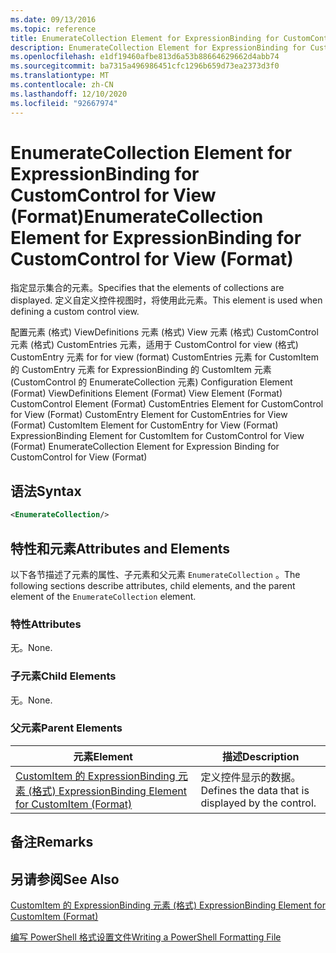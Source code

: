 ```yaml
---
ms.date: 09/13/2016
ms.topic: reference
title: EnumerateCollection Element for ExpressionBinding for CustomControl for View (Format)
description: EnumerateCollection Element for ExpressionBinding for CustomControl for View (Format)
ms.openlocfilehash: e1df19460afbe813d6a53b88664629662d4abb74
ms.sourcegitcommit: ba7315a496986451cfc1296b659d73ea2373d3f0
ms.translationtype: MT
ms.contentlocale: zh-CN
ms.lasthandoff: 12/10/2020
ms.locfileid: "92667974"
---
```

# <a name="enumeratecollection-element-for-expressionbinding-for-customcontrol-for-view-format"></a><span data-ttu-id="42c4f-103">EnumerateCollection Element for ExpressionBinding for CustomControl for View (Format)</span><span class="sxs-lookup"><span data-stu-id="42c4f-103">EnumerateCollection Element for ExpressionBinding for CustomControl for View (Format)</span></span>

<span data-ttu-id="42c4f-104">指定显示集合的元素。</span><span class="sxs-lookup"><span data-stu-id="42c4f-104">Specifies that the elements of collections are displayed.</span></span> <span data-ttu-id="42c4f-105">定义自定义控件视图时，将使用此元素。</span><span class="sxs-lookup"><span data-stu-id="42c4f-105">This element is used when defining a custom control view.</span></span>

<span data-ttu-id="42c4f-106">配置元素 (格式) ViewDefinitions 元素 (格式) View 元素 (格式) CustomControl 元素 (格式) CustomEntries 元素，适用于 CustomControl for view (格式) CustomEntry 元素 for for view (format) CustomEntries 元素 for CustomItem 的 CustomEntry 元素 for ExpressionBinding 的 CustomItem 元素 (CustomControl 的 EnumerateCollection 元素) </span><span class="sxs-lookup"><span data-stu-id="42c4f-106">Configuration Element (Format) ViewDefinitions Element (Format) View Element (Format) CustomControl Element (Format) CustomEntries Element for CustomControl for View (Format) CustomEntry Element for CustomEntries for View (Format) CustomItem Element for CustomEntry for View (Format) ExpressionBinding Element for CustomItem for CustomControl for View (Format) EnumerateCollection Element for Expression Binding for CustomControl for View (Format)</span></span>

## <a name="syntax"></a><span data-ttu-id="42c4f-107">语法</span><span class="sxs-lookup"><span data-stu-id="42c4f-107">Syntax</span></span>

```xml
<EnumerateCollection/>
```

## <a name="attributes-and-elements"></a><span data-ttu-id="42c4f-108">特性和元素</span><span class="sxs-lookup"><span data-stu-id="42c4f-108">Attributes and Elements</span></span>

<span data-ttu-id="42c4f-109">以下各节描述了元素的属性、子元素和父元素 `EnumerateCollection` 。</span><span class="sxs-lookup"><span data-stu-id="42c4f-109">The following sections describe attributes, child elements, and the parent element of the `EnumerateCollection` element.</span></span>

### <a name="attributes"></a><span data-ttu-id="42c4f-110">特性</span><span class="sxs-lookup"><span data-stu-id="42c4f-110">Attributes</span></span>

<span data-ttu-id="42c4f-111">无。</span><span class="sxs-lookup"><span data-stu-id="42c4f-111">None.</span></span>

### <a name="child-elements"></a><span data-ttu-id="42c4f-112">子元素</span><span class="sxs-lookup"><span data-stu-id="42c4f-112">Child Elements</span></span>

<span data-ttu-id="42c4f-113">无。</span><span class="sxs-lookup"><span data-stu-id="42c4f-113">None.</span></span>

### <a name="parent-elements"></a><span data-ttu-id="42c4f-114">父元素</span><span class="sxs-lookup"><span data-stu-id="42c4f-114">Parent Elements</span></span>

|<span data-ttu-id="42c4f-115">元素</span><span class="sxs-lookup"><span data-stu-id="42c4f-115">Element</span></span>|<span data-ttu-id="42c4f-116">描述</span><span class="sxs-lookup"><span data-stu-id="42c4f-116">Description</span></span>|
|-------------|-----------------|
|[<span data-ttu-id="42c4f-117">CustomItem 的 ExpressionBinding 元素 (格式) </span><span class="sxs-lookup"><span data-stu-id="42c4f-117">ExpressionBinding Element for CustomItem (Format)</span></span>](./expressionbinding-element-for-customitem-for-controls-for-configuration-format.md)|<span data-ttu-id="42c4f-118">定义控件显示的数据。</span><span class="sxs-lookup"><span data-stu-id="42c4f-118">Defines the data that is displayed by the control.</span></span>|

## <a name="remarks"></a><span data-ttu-id="42c4f-119">备注</span><span class="sxs-lookup"><span data-stu-id="42c4f-119">Remarks</span></span>

## <a name="see-also"></a><span data-ttu-id="42c4f-120">另请参阅</span><span class="sxs-lookup"><span data-stu-id="42c4f-120">See Also</span></span>

[<span data-ttu-id="42c4f-121">CustomItem 的 ExpressionBinding 元素 (格式) </span><span class="sxs-lookup"><span data-stu-id="42c4f-121">ExpressionBinding Element for CustomItem (Format)</span></span>](./expressionbinding-element-for-customitem-for-controls-for-configuration-format.md)

[<span data-ttu-id="42c4f-122">编写 PowerShell 格式设置文件</span><span class="sxs-lookup"><span data-stu-id="42c4f-122">Writing a PowerShell Formatting File</span></span>](./writing-a-powershell-formatting-file.md)
